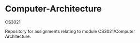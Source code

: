 # Computer-Architecture

CS3021

Repository for assignments relating to module CS3021/Computer Architecture.
